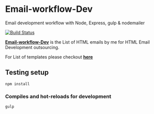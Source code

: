 # Email-workflow-Dev
Email development workflow with Node, Express, gulp & nodemailer

[![Build Status](https://travis-ci.com/kathirr007/Email-workflow-Dev.svg?branch=master)](https://travis-ci.com/kathirr007/Email-workflow-Dev)

**[Email-workflow-Dev](git@github.com:kathirr007/Email-workflow-Dev)** is the List of HTML emails by me for HTML Email Development outsourcing.

For List of templates please checkout **[here](https://kathirr007.github.io/Email-workflow-Dev/)**

## Testing setup
```
npm install
```

### Compiles and hot-reloads for development
```
gulp
```
